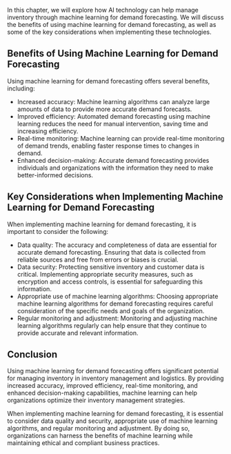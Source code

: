 
In this chapter, we will explore how AI technology can help manage inventory through machine learning for demand forecasting. We will discuss the benefits of using machine learning for demand forecasting, as well as some of the key considerations when implementing these technologies.

Benefits of Using Machine Learning for Demand Forecasting
---------------------------------------------------------

Using machine learning for demand forecasting offers several benefits, including:

* Increased accuracy: Machine learning algorithms can analyze large amounts of data to provide more accurate demand forecasts.
* Improved efficiency: Automated demand forecasting using machine learning reduces the need for manual intervention, saving time and increasing efficiency.
* Real-time monitoring: Machine learning can provide real-time monitoring of demand trends, enabling faster response times to changes in demand.
* Enhanced decision-making: Accurate demand forecasting provides individuals and organizations with the information they need to make better-informed decisions.

Key Considerations when Implementing Machine Learning for Demand Forecasting
----------------------------------------------------------------------------

When implementing machine learning for demand forecasting, it is important to consider the following:

* Data quality: The accuracy and completeness of data are essential for accurate demand forecasting. Ensuring that data is collected from reliable sources and free from errors or biases is crucial.
* Data security: Protecting sensitive inventory and customer data is critical. Implementing appropriate security measures, such as encryption and access controls, is essential for safeguarding this information.
* Appropriate use of machine learning algorithms: Choosing appropriate machine learning algorithms for demand forecasting requires careful consideration of the specific needs and goals of the organization.
* Regular monitoring and adjustment: Monitoring and adjusting machine learning algorithms regularly can help ensure that they continue to provide accurate and relevant information.

Conclusion
----------

Using machine learning for demand forecasting offers significant potential for managing inventory in inventory management and logistics. By providing increased accuracy, improved efficiency, real-time monitoring, and enhanced decision-making capabilities, machine learning can help organizations optimize their inventory management strategies.

When implementing machine learning for demand forecasting, it is essential to consider data quality and security, appropriate use of machine learning algorithms, and regular monitoring and adjustment. By doing so, organizations can harness the benefits of machine learning while maintaining ethical and compliant business practices.
